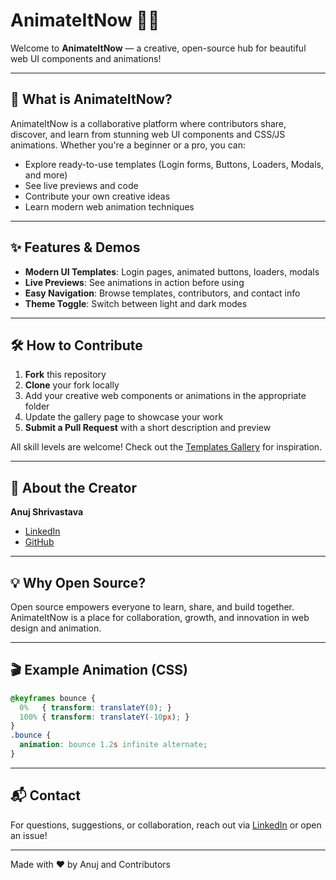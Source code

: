 # AnimateItNow 🚀✨

Welcome to **AnimateItNow** — a creative, open-source hub for beautiful web UI components and animations!

---

## 🌈 What is AnimateItNow?
AnimateItNow is a collaborative platform where contributors share, discover, and learn from stunning web UI components and CSS/JS animations. Whether you're a beginner or a pro, you can:
- Explore ready-to-use templates (Login forms, Buttons, Loaders, Modals, and more)
- See live previews and code
- Contribute your own creative ideas
- Learn modern web animation techniques

---

## ✨ Features & Demos
- **Modern UI Templates**: Login pages, animated buttons, loaders, modals
- **Live Previews**: See animations in action before using
- **Easy Navigation**: Browse templates, contributors, and contact info
- **Theme Toggle**: Switch between light and dark modes

---

## 🛠️ How to Contribute
1. **Fork** this repository
2. **Clone** your fork locally
3. Add your creative web components or animations in the appropriate folder
4. Update the gallery page to showcase your work
5. **Submit a Pull Request** with a short description and preview

All skill levels are welcome! Check out the [Templates Gallery](./templates.html) for inspiration.

---

## 👤 About the Creator
**Anuj Shrivastava**
- [LinkedIn](https://www.linkedin.com/in/anujshrivastava1/)
- [GitHub](https://github.com/AnujShrivastava01)

---

## 💡 Why Open Source?
Open source empowers everyone to learn, share, and build together. AnimateItNow is a place for collaboration, growth, and innovation in web design and animation.

---

## 🎬 Example Animation (CSS)
```css
@keyframes bounce {
  0%   { transform: translateY(0); }
  100% { transform: translateY(-10px); }
}
.bounce {
  animation: bounce 1.2s infinite alternate;
}
```

---

## 📬 Contact
For questions, suggestions, or collaboration, reach out via [LinkedIn](https://www.linkedin.com/in/anujshrivastava1/) or open an issue!

---

Made with ❤️ by Anuj and Contributors
